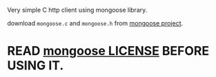 Very simple C http client using mongoose library.

download `mongoose.c` and `mongoose.h` from [mongoose project](https://github.com/cesanta/mongoose).

# READ [mongoose LICENSE](https://github.com/cesanta/mongoose/blob/master/LICENSE) BEFORE USING IT.
